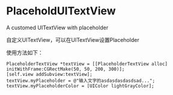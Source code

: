 # PlaceholdUITextView
A customed UITextView with placeholder

自定义UITextView，可以在UITextView设置Placeholder

使用方法如下：

    PlaceholderTextView *textView = [[PlaceholderTextView alloc] initWithFrame:CGRectMake(50, 50, 200, 300)];
    [self.view addSubview:textView];
    textView.myPlaceholder = @"输入文字的asdasdasdasdsad...";
    textView.myPlaceholderColor = [UIColor lightGrayColor];



